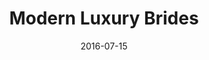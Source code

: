 ---
title: Modern Luxury Brides
date: 2016-07-15
summary: |
  Assael South Sea Cultured Pearl Opera length Necklace, doubled for photograph (Left). Drop Earrings (Right), 4 South Sea Cultured Pearls, 12.0 - 14.1mm, with 54 Diamonds set in 18K White Gold, 3.06 ctw. ​​
featured_image: 2016-07-15.jpg
---
